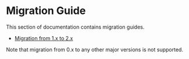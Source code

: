 Migration Guide
====
This section of documentation contains migration guides.
* [Migration from 1.x to 2.x](1.md)

Note that migration from 0.x to any other major versions is not supported.
